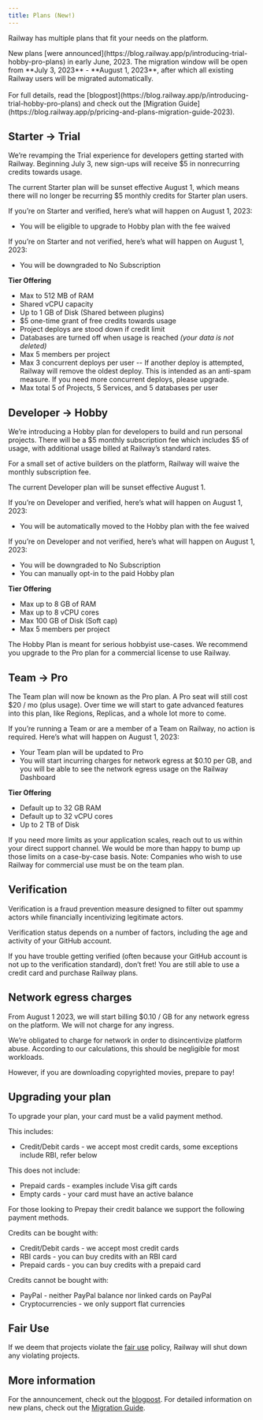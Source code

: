 ```yaml
---
title: Plans (New!)
---
```


Railway has multiple plans that fit your needs on the platform.

<Banner variant="info">
  New plans [were announced](https://blog.railway.app/p/introducing-trial-hobby-pro-plans) in early June, 2023. The migration window will be open from **July 3, 2023** - **August 1, 2023**, after which all existing Railway users will be migrated automatically.
  <br /><br />For full details, read the [blogpost](https://blog.railway.app/p/introducing-trial-hobby-pro-plans) and check out the [Migration Guide](https://blog.railway.app/p/pricing-and-plans-migration-guide-2023). 
</Banner>

## Starter -> Trial

We’re revamping the Trial experience for developers getting started with Railway. Beginning July 3, new sign-ups will receive $5 in nonrecurring credits towards usage. 

The current Starter plan will be sunset effective August 1, which means there will no longer be recurring $5 monthly credits for Starter plan users.

If you’re on Starter and verified, here’s what will happen on August 1, 2023:

- You will be eligible to upgrade to Hobby plan with the fee waived

If you’re on Starter and not verified, here’s what will happen on August 1, 2023:

- You will be downgraded to No Subscription

**Tier Offering**

- Max to 512 MB of RAM
- Shared vCPU capacity
- Up to 1 GB of Disk (Shared between plugins)
- $5 one-time grant of free credits towards usage
- Project deploys are stood down if credit limit
- Databases are turned off when usage is reached _(your data is not deleted)_
- Max 5 members per project
- Max 3 concurrent deploys per user
-- If another deploy is attempted, Railway will remove the oldest deploy. This is intended as an anti-spam measure. If you need more concurrent deploys, please upgrade.
- Max total 5 of Projects, 5 Services, and 5 databases per user

## Developer -> Hobby

We’re introducing a Hobby plan for developers to build and run personal projects. There will be a $5 monthly subscription fee which includes $5 of usage, with additional usage billed at Railway’s standard rates.

For a small set of active builders on the platform, Railway will waive the monthly subscription fee. 

The current Developer plan will be sunset effective August 1.

If you’re on Developer and verified, here’s what will happen on August 1, 2023:

- You will be automatically moved to the Hobby plan with the fee waived

If you’re on Developer and not verified, here’s what will happen on August 1, 2023:

- You will be downgraded to No Subscription
- You can manually opt-in to the paid Hobby plan

**Tier Offering**

- Max up to 8 GB of RAM
- Max up to 8 vCPU cores
- Max 100 GB of Disk (Soft cap)
- Max 5 members per project

The Hobby Plan is meant for serious hobbyist use-cases. We recommend you upgrade to the Pro plan for a commercial license to use Railway.

## Team -> Pro

The Team plan will now be known as the Pro plan. A Pro seat will still cost $20 / mo (plus usage). Over time we will start to gate advanced features into this plan, like Regions, Replicas, and a whole lot more to come.

If you’re running a Team or are a member of a Team on Railway, no action is required. Here’s what will happen on August 1, 2023:

- Your Team plan will be updated to Pro
- You will start incurring charges for network egress at $0.10 per GB, and you will be able to see the network egress usage on the Railway Dashboard

**Tier Offering**

- Default up to 32 GB RAM
- Default up to 32 vCPU cores
- Up to 2 TB of Disk

If you need more limits as your application scales, reach out to us within your direct support channel. We would be more than happy to bump up those limits on a case-by-case basis. Note: Companies who wish to use Railway for commercial use must be on the team plan.

## Verification
Verification is a fraud prevention measure designed to filter out spammy actors while financially incentivizing legitimate actors. 

Verification status depends on a number of factors, including the age and activity of your GitHub account.

If you have trouble getting verified (often because your GitHub account is not up to the verification standard), don’t fret! You are still able to use a credit card and purchase Railway plans.

## Network egress charges
From August 1 2023, we will start billing $0.10 / GB for any network egress on the platform. We will not charge for any ingress. 

We’re obligated to charge for network in order to disincentivize platform abuse. According to our calculations, this should be negligible for most workloads. 

However, if you are downloading copyrighted movies, prepare to pay!

## Upgrading your plan

To upgrade your plan, your card must be a valid payment method.

This includes:

- Credit/Debit cards - we accept most credit cards, some exceptions include RBI, refer below

This does not include:

- Prepaid cards - examples include Visa gift cards
- Empty cards - your card must have an active balance

For those looking to Prepay their credit balance we support the following payment methods.

Credits can be bought with:

- Credit/Debit cards - we accept most credit cards
- RBI cards - you can buy credits with an RBI card
- Prepaid cards - you can buy credits with a prepaid card

Credits cannot be bought with:

- PayPal - neither PayPal balance nor linked cards on PayPal
- Cryptocurrencies - we only support flat currencies

## Fair Use

If we deem that projects violate the [fair use](https://railway.app/legal/fair-use) policy, Railway will shut down any violating projects.

## More information
For the announcement, check out the [blogpost](https://railway.app/blog).
For detailed information on new plans, check out the [Migration Guide](https://railway.app/blog).
